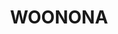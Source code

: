 ---
lastmod: '2025-04-06T06:05:20+00:00'
latitude: -34.349362
layout: suburb
longitude: 150.891169
postcode: '2517'
state: NSW
title: WOONONA
url: /nsw/woonona/
---